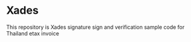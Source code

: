 # Xades

This repository is Xades signature sign and verification sample code for Thailand etax invoice